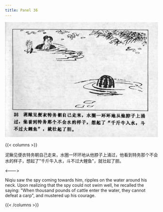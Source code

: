 ```yaml
---
title: Panel 36
---
```


![niqiu page](./../../images/niqiu/seifert0397_nqkg_0040_036.jpg)

{{< columns >}}

泥鳅见便衣特务朝自己走来，水圈一环环地从他脖子上涌过，他看到特务那个不会水的样子，想起了"千斤牛入水，斗不过大鲤鱼"，就壮起了胆。

<--->

Niqiu saw the spy coming towards him, ripples on the water around his neck. Upon realizing that the spy could not swim well, he recalled the saying: "When thousand pounds of cattle enter the water, they cannot defeat a carp", and mustered up his courage.

{{< /columns >}}